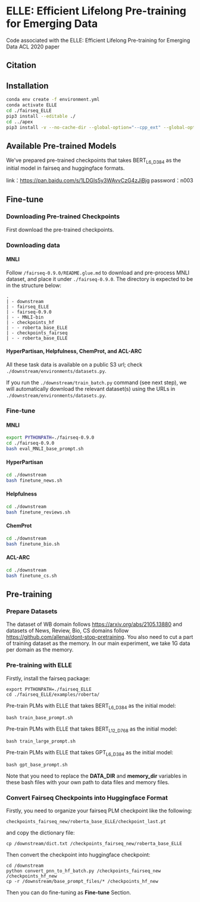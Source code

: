 # ELLE: Efficient Lifelong Pre-training for Emerging Data

Code associated with the ELLE: Efficient Lifelong Pre-training for Emerging Data ACL 2020 paper

## Citation

## Installation

```bash
conda env create -f environment.yml
conda activate ELLE
cd ./fairseq_ELLE
pip3 install --editable ./
cd ../apex
pip3 install -v --no-cache-dir --global-option="--cpp_ext" --global-option="--cuda_ext" ./
```

## Available Pre-trained Models

We've prepared pre-trained checkpoints that takes $\text{BERT}_\text{L6_D384}$ as the initial model in fairseq and huggingface formats. 

link：https://pan.baidu.com/s/1LDGIs5y3WAvvCzG4zJiBjg 
password：n003

## Fine-tune

### Downloading Pre-trained Checkpoints

First download the pre-trained checkpoints. 

### Downloading data

#### MNLI 

Follow `/fairseq-0.9.0/README.glue.md` to download and pre-process MNLI dataset, and place it under `./fairseq-0.9.0`.  The directory is expected to be in the structure below:

```
.
| - downstream
| - fairseq_ELLE
| - fairseq-0.9.0
| - - MNLI-bin
| - checkpoints_hf
| - - roberta_base_ELLE
| - checkpoints_fairseq
| - - roberta_base_ELLE

```

#### HyperPartisan, Helpfulness, ChemProt, and ACL-ARC

All these task data is available on a public S3 url; check `./downstream/environments/datasets.py`.

If you run the `./downstream/train_batch.py` command (see next step), we will automatically download the relevant dataset(s) using the URLs in ``./downstream/environments/datasets.py``.

### Fine-tune

#### MNLI

```bash
export PYTHONPATH=./fairseq-0.9.0
cd ./fairseq-0.9.0
bash eval_MNLI_base_prompt.sh
```

#### HyperPartisan

```bash
cd ./downstream
bash finetune_news.sh
```

#### Helpfulness

```bash
cd ./downstream
bash finetune_reviews.sh
```

#### ChemProt

```bash
cd ./downstream
bash finetune_bio.sh
```

#### ACL-ARC

```bash
cd ./downstream
bash finetune_cs.sh
```



## Pre-training

### Prepare Datasets

The dataset of WB domain follows https://arxiv.org/abs/2105.13880 and datasets of News, Review, Bio, CS domains follow https://github.com/allenai/dont-stop-pretraining.  You also need to cut a part of training dataset as the memory. In our main experiment, we take 1G data per domain as the memory.

### Pre-training with ELLE

Firstly, install the fairseq package:

```
export PYTHONPATH=./fairseq_ELLE
cd ./fairseq_ELLE/examples/roberta/
```

Pre-train PLMs with ELLE that takes $\text{BERT}_\text{L6_D384}$ as the initial model:

```
bash train_base_prompt.sh 
```

Pre-train PLMs with ELLE that takes $\text{BERT}_\text{L12_D768}$ as the initial model:

```
bash train_large_prompt.sh 
```

Pre-train PLMs with ELLE that takes $\text{GPT}_\text{L6_D384}$ as the initial model:

```
bash gpt_base_prompt.sh 
```

Note that you need to replace the  **DATA_DIR** and **memory_dir** variables in these bash files with your own path to data files and memory files.



### Convert Fairseq Checkpoints into Huggingface Format

Firstly, you need to organize your fairseq PLM checkpoint like the following: 

```
checkpoints_fairseq_new/roberta_base_ELLE/checkpoint_last.pt
```

and copy the dictionary file:

```
cp /downstream/dict.txt /checkpoints_fairseq_new/roberta_base_ELLE
```

Then convert the checkpoint into huggingface checkpoint:

```
cd /downstream
python convert_pnn_to_hf_batch.py /checkpoints_fairseq_new /checkpoints_hf_new
cp -r /downstream/base_prompt_files/* /checkpoints_hf_new
```

Then you can do fine-tuning as **Fine-tune** Section.